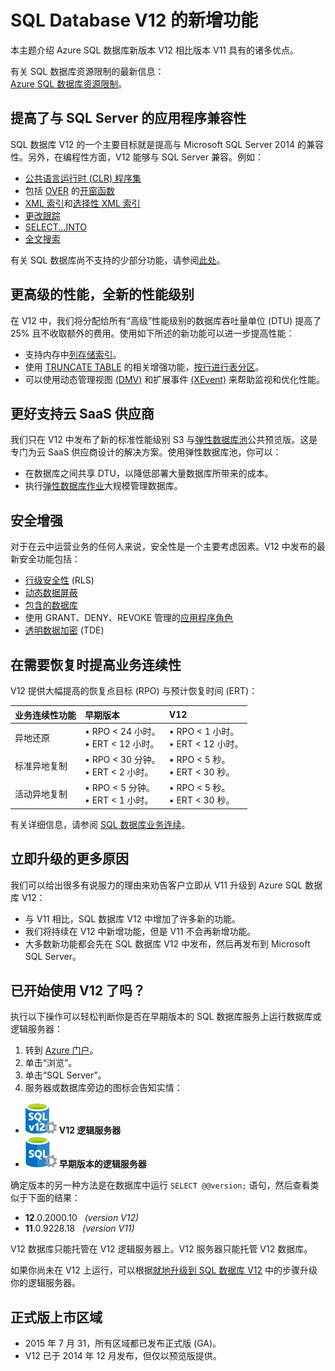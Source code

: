 <properties 
	pageTitle="SQL 数据库 V12 的新增功能 | Windows Azure" 
	description="介绍云中使用 Azure SQL 数据库的业务系统在升级到版本 V12 后为何能够受益。" 
	services="sql-database" 
	documentationCenter="" 
	authors="MightyPen" 
	manager="jeffreyg" 
	editor=""/>


<tags 
	ms.service="sql-database" 
	ms.date="08/10/2015" 
	wacn.date=""/>


# SQL Database V12 的新增功能


本主题介绍 Azure SQL 数据库新版本 V12 相比版本 V11 具有的诸多优点。


<!--We continue to add features to V12. So we encourage you to visit our Service Updates webpage for Azure, and to use its filters:


- Filtered to the [SQL Database service](http://azure.microsoft.com/updates/?service=sql-database).
- Filtered to General Availability [(GA) announcements](http://azure.microsoft.com/updates/?service=sql-database&update-type=general-availability) for SQL Database features.-->


有关 SQL 数据库资源限制的最新信息：<br/>[Azure SQL 数据库资源限制](/documentation/articles/sql-database-resource-limits)。


## 提高了与 SQL Server 的应用程序兼容性


SQL 数据库 V12 的一个主要目标就是提高与 Microsoft SQL Server 2014 的兼容性。另外，在编程性方面，V12 能够与 SQL Server 兼容。例如：


- [公共语言运行时 (CLR) 程序集](http://msdn.microsoft.com/zh-cn/library/ms189524.aspx)
- 包括 [OVER](http://msdn.microsoft.com/zh-cn/library/ms189461.aspx) 的[开窗函数](https://msdn.microsoft.com/zh-cn/library/bb934097.aspx) 
- [XML 索引](https://msdn.microsoft.com/zh-cn/library/bb934097.aspx)和[选择性 XML 索引](http://msdn.microsoft.com/zh-cn/library/jj670104.aspx)
- [更改跟踪](http://msdn.microsoft.com/zh-cn/library/bb933875.aspx)
- [SELECT...INTO](http://msdn.microsoft.com/zh-cn/library/ms188029.aspx)
- [全文搜索](http://msdn.microsoft.com/zh-cn/library/ms142571.aspx)


有关 SQL 数据库尚不支持的少部分功能，请参阅[此处](http://msdn.microsoft.com/zh-cn/library/azure/ee336281.aspx)。


## 更高级的性能，全新的性能级别


在 V12 中，我们将分配给所有“高级”性能级别的数据库吞吐量单位 (DTU) 提高了 25% 且不收取额外的费用。使用如下所述的新功能可以进一步提高性能：


- 支持内存中[列存储索引](http://msdn.microsoft.com/zh-cn/library/gg492153.aspx)。
- 使用 [TRUNCATE TABLE](http://msdn.microsoft.com/zh-cn/library/ms177570.aspx) 的相关增强功能，[按行进行表分区](http://msdn.microsoft.com/zh-cn/library/ms187802.aspx)。
- 可以使用动态管理视图 [(DMV)](http://msdn.microsoft.com/zh-cn/library/ms188754.aspx) 和扩展事件 [(XEvent)](https://msdn.microsoft.com/zh-cn/library/bb630282.aspx) 来帮助监视和优化性能。


## 更好支持云 SaaS 供应商


我们只在 V12 中发布了新的标准性能级别 S3 与[弹性数据库池](/documentation/articles/sql-database-elastic-pool)公共预览版。这是专门为云 SaaS 供应商设计的解决方案。使用弹性数据库池，你可以：


- 在数据库之间共享 DTU，以降低部署大量数据库所带来的成本。
- 执行[弹性数据库作业](/documentation/articles/sql-database-elastic-jobs-overview)大规模管理数据库。


## 安全增强


对于在云中运营业务的任何人来说，安全性是一个主要考虑因素。V12 中发布的最新安全功能包括：


- [行级安全性](http://msdn.microsoft.com/zh-cn/library/dn765131.aspx) (RLS)
- [动态数据屏蔽](/documentation/articles/sql-database-dynamic-data-masking-get-started)
- [包含的数据库](http://msdn.microsoft.com/zh-cn/library/azure/ff394108.aspx)
- 使用 GRANT、DENY、REVOKE 管理的[应用程序角色](http://msdn.microsoft.com/zh-cn/library/ms190998.aspx)
- [透明数据加密](http://msdn.microsoft.com/zh-cn/library/0bf7e8ff-1416-4923-9c4c-49341e208c62.aspx) (TDE)


## 在需要恢复时提高业务连续性


V12 提供大幅提高的恢复点目标 (RPO) 与预计恢复时间 (ERT)：


| 业务连续性功能 | 早期版本 | V12 |
| :-- | :-- | :-- |
| 异地还原 | • RPO < 24 小时。<br/>• ERT < 12 小时。 | • RPO < 1 小时。<br/>• ERT < 12 小时。 |
| 标准异地复制 | • RPO < 30 分钟。<br/>• ERT < 2 小时。 | • RPO < 5 秒。<br/>• ERT < 30 秒。 |
| 活动异地复制 | • RPO < 5 分钟。<br/>• ERT < 1 小时。 | • RPO < 5 秒。<br/>• ERT < 30 秒。 |


有关详细信息，请参阅 [SQL 数据库业务连续](https://msdn.microsoft.com/zh-cn/library/azure/hh852669.aspx)。


## 立即升级的更多原因


我们可以给出很多有说服力的理由来劝告客户立即从 V11 升级到 Azure SQL 数据库 V12：


- 与 V11 相比，SQL 数据库 V12 中增加了许多新的功能。
- 我们将持续在 V12 中新增功能，但是 V11 不会再新增功能。
- 大多数新功能都会先在 SQL 数据库 V12 中发布，然后再发布到 Microsoft SQL Server。


## 已开始使用 V12 了吗？


执行以下操作可以轻松判断你是否在早期版本的 SQL 数据库服务上运行数据库或逻辑服务器：


1. 转到 [Azure 门户](https://manage.windowsazure.cn)。
2. 单击“浏览”。
3. 单击“SQL Server”。
4. 服务器或数据库旁边的图标会告知实情：
 - ![V12 服务器的图标](./media/sql-database-v12-whats-new/v12_icon.png) **V12 逻辑服务器**
 - ![早期版本服务器的图标](./media/sql-database-v12-whats-new/earlier_icon.png) **早期版本的逻辑服务器**


确定版本的另一种方法是在数据库中运行 `SELECT @@version;` 语句，然后查看类似于下面的结果：


- **12**.0.2000.10 &nbsp; *(version V12)*
- **11**.0.9228.18 &nbsp; *(version V11)*


V12 数据库只能托管在 V12 逻辑服务器上。V12 服务器只能托管 V12 数据库。


如果你尚未在 V12 上运行，可以根据[就地升级到 SQL 数据库 V12](/documentation/articles/sql-database-v12-upgrade) 中的步骤升级你的逻辑服务器。


## <a name="V12AzureSqlDbPreviewGaTable"></a> 正式版上市区域


- 2015 年 7 月 31，所有区域都已发布正式版 (GA)。
- V12 已于 2014 年 12 月发布，但仅以预览版提供。

<!--[Supplemental Terms of Use for Microsoft Azure Previews](http://azure.microsoft.com/support/legal/preview-supplemental-terms/).-->

<!---HONumber=69-->